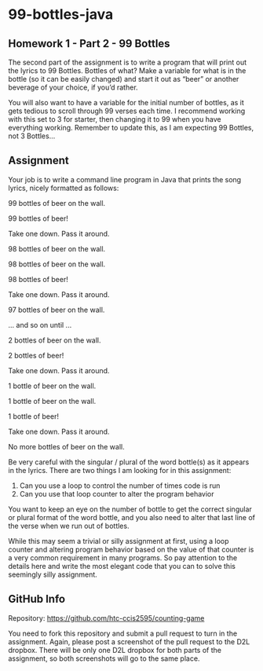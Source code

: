 # 99-bottles-java

## Homework 1 - Part 2 - 99 Bottles
The second part of the assignment is to write a program that will print out the lyrics to 99 Bottles.  Bottles of what?  Make a variable for what is in the bottle (so it can be easily changed) and start it out as “beer” or another beverage of your choice, if you’d rather.  

You will also want to have a variable for the initial number of bottles, as it gets tedious to scroll through 99 verses each time.  I recommend working with this set to 3 for starter, then changing it to 99 when you have everything working. Remember to update this, as I am expecting 99 Bottles, not 3 Bottles...

## Assignment
Your job is to write a command line program in Java that prints the song lyrics, nicely formatted as follows:

99 bottles of beer on the wall.

99 bottles of beer!

Take one down.  Pass it around.

98 bottles of beer on the wall.


98 bottles of beer on the wall.

98 bottles of beer!

Take one down.  Pass it around.

97 bottles of beer on the wall.


...  and so on until ...


2 bottles of beer on the wall.

2 bottles of beer!

Take one down.  Pass it around.

1 bottle of beer on the wall.

1 bottle of beer on the wall.

1 bottle of beer!

Take one down.  Pass it around.

No more bottles of beer on the wall.


Be very careful with the singular / plural of the word bottle(s) as it appears in the lyrics.  There are two things I am looking for in this assignment:

1. Can you use a loop to control the number of times code is run
2. Can you use that loop counter to alter the program behavior

You want to keep an eye on the number of bottle to get the correct singular or plural format of the word bottle, and you also need to alter that last line of the verse when we run out of bottles.

While this may seem a trivial or silly assignment at first, using a loop counter and altering program behavior based on the value of that counter is a very common requirement in many programs.  So pay attention to the details here and write the most elegant code that you can to solve this seemingly silly assignment.

## GitHub Info
Repository:  https://github.com/htc-ccis2595/counting-game 

You need to fork this repository and submit a pull request to turn in the assignment.  Again, please post a screenshot of the pull request to the D2L dropbox.  There will be only one D2L dropbox for both parts of the assignment, so both screenshots will go to the same place.
